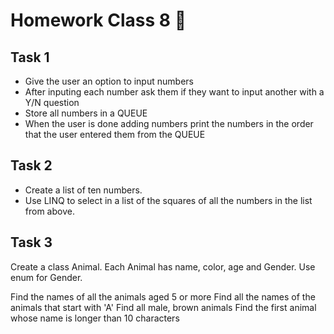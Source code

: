 # Homework Class 8 📒

## Task 1
* Give the user an option to input numbers
* After inputing each number ask them if they want to input another with a Y/N question
* Store all numbers in a QUEUE
* When the user is done adding numbers print the numbers in the order that the user entered them from the QUEUE

## Task 2
* Create a list of ten numbers.
* Use LINQ to select in a list of the squares of all the numbers in the list from above.

## Task 3
Create a class Animal. Each Animal has name, color, age and Gender. Use enum for Gender.

Find the names of all the animals aged 5 or more
Find all the names of the animals that start with 'A'
Find all male, brown animals
Find the first animal whose name is longer than 10 characters